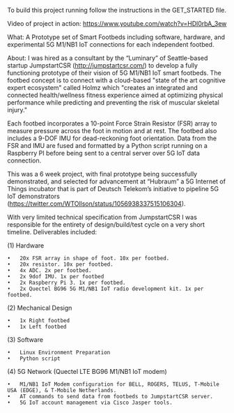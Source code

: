 To build this project running follow the instructions in the GET_STARTED file.

Video of project in action: https://www.youtube.com/watch?v=HDl0rbA_3ew

What:
A Prototype set of Smart Footbeds including software, hardware, and experimental 5G M1/NB1 IoT connections for each independent footbed.

About:
I was hired as a consultant by the “Luminary” of Seattle-based startup JumpstartCSR (http://jumpstartcsr.com/) to develop a fully functioning prototype of their vision of 5G M1/NB1 IoT smart footbeds. The footbed concept is to connect with a cloud-based "state of the art cognitive expert ecosystem" called Holmz which "creates an integrated and connected health/wellness fitness experience aimed at optimizing physical performance while predicting and preventing the risk of muscular skeletal injury."

Each footbed incorporates a 10-point Force Strain Resistor (FSR) array to measure pressure across the foot in motion and at rest. The footbed also includes a 9-DOF IMU for dead-reckoning foot orientation. Data from the FSR and IMU are fused and formatted by a Python script running on a Raspberry PI before being sent to a central server over 5G IoT data connection.

This was a 6 week project, with final prototype being successfully demonstrated, and selected for advancement at “Hubraum” a 5G Internet of Things incubator that is part of Deutsch Telekom’s initiative to pipeline 5G IoT demonstrators (https://twitter.com/WTOllson/status/1056938337515106304).

With very limited technical specification from JumpstartCSR I was responsible for the entirety of design/build/test cycle on a very short timeline. Deliverables included:

(1) Hardware

	•	20x FSR array in shape of foot. 10x per footbed.
	•	20x resistor. 10x per footbed.
	•	4x ADC. 2x per footbed.
	•	2x 9dof IMU. 1x per footbed
	•	2x Raspberry Pi 3. 1x per footbed.
	•	2x Quectel BG96 5G M1/NB1 IoT radio development kit. 1x per footbed.

(2) Mechanical Design

	•	1x Right footbed
	•	1x Left footbed

(3) Software

	•	Linux Environment Preparation
	•	Python script

(4) 5G Network (Quectel LTE BG96 M1/NB1 IoT modem)

	•	M1/NB1 IoT Modem configuration for BELL, ROGERS, TELUS, T-Mobile USA (EDGE), & T-Mobile Netherlands.
	•	AT commands to send data from footbeds to JumpstartCSR server.
	•	5G IoT account management via Cisco Jasper tools.

